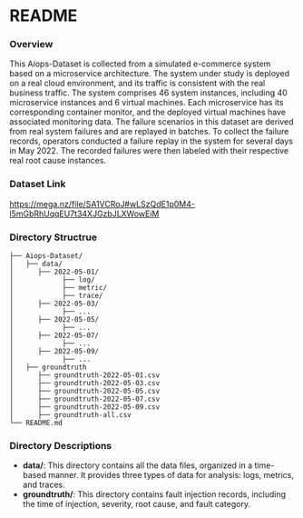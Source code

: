 # README

### Overview

This Aiops-Dataset is collected from a simulated e-commerce system based on a microservice architecture. The system under study is deployed on a real cloud environment, and its traffic is consistent with the real business traffic. The system comprises 46 system instances, including 40 microservice instances and 6 virtual machines. Each microservice has its corresponding container monitor, and the deployed virtual machines have associated monitoring data. The failure scenarios in this dataset are derived from real system failures and are replayed in batches. To collect the failure records, operators conducted a failure replay in the system for several days in May 2022. The recorded failures were then labeled with their respective real root cause instances.

### Dataset Link
https://mega.nz/file/SA1VCRoJ#wLSzQdE1p0M4-l5mGbRhUqqEU7t34XJGzbJLXWowEiM


### Directory Structrue

```
├── Aiops-Dataset/
│   ├── data/
│      ├── 2022-05-01/
│            ├── log/
│            ├── metric/
│            ├── trace/
│      ├── 2022-05-03/
│            ├── ...
│      ├── 2022-05-05/
│            ├── ...
│      ├── 2022-05-07/
│            ├── ...
│      ├── 2022-05-09/
│            ├── ...
│   ├── groundtruth
│      ├── groundtruth-2022-05-01.csv
│      ├── groundtruth-2022-05-03.csv
│      ├── groundtruth-2022-05-05.csv
│      ├── groundtruth-2022-05-07.csv
│      ├── groundtruth-2022-05-09.csv
│      ├── groundtruth-all.csv
└── README.md
```

### Directory Descriptions

- **data/**: This directory contains all the data files, organized in a time-based manner. It provides three types of data for analysis: logs, metrics, and traces.
- **groundtruth/**: This directory contains fault injection records, including the time of injection, severity, root cause, and fault category.
